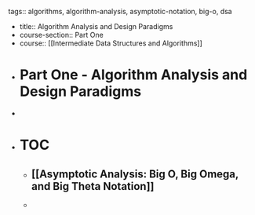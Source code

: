 tags:: algorithms, algorithm-analysis, asymptotic-notation, big-o, dsa

- title:: Algorithm Analysis and Design Paradigms
- course-section:: Part One
- course:: [[Intermediate Data Structures and Algorithms]]
- # Part One - Algorithm Analysis and Design Paradigms
-
- # TOC
	- ## [[Asymptotic Analysis:  Big O, Big Omega, and Big Theta Notation]]
	-